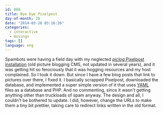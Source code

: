 ```yaml
---
id: 868
title: Bye bye Pixelpost
day-of-month: 28
date: "2014-03-28 03:16:26"
categories:
  - interactive
  - musings
tags: []
language: eng
---
```


Spambots were having a field day with my neglected [_piclog_ Pixelpost installation](//piclog.agj.cl/) (old picture blogging CMS, not updated in several years), and it was getting hit so ferociously that it was hogging resources and my host complained. So I took it down. But since I have a few blog posts that link to pictures over there, I fixed it. I basically scrapped Pixelpost, downloaded the database, and implemented a super simple version of it that uses [YAML](http://www.yaml.org/) files as a database and PHP. And no commenting, since it wasn't getting anything other than truckloads of spam anyway. The design and all, I couldn't be bothered to update. I did, however, change the URLs to make them a tiny bit prettier, taking care to redirect links written in the old format.
